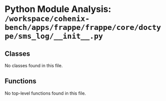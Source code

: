 # Python Module Analysis: `/workspace/cohenix-bench/apps/frappe/frappe/core/doctype/sms_log/__init__.py`

## Classes

No classes found in this file.


## Functions

No top-level functions found in this file.
